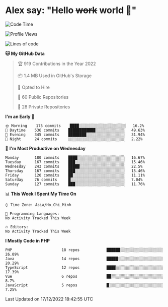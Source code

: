 # Alex say: "Hello ~~work~~ world 🐾"

<!--START_SECTION:waka-->
![Code Time](http://img.shields.io/badge/Code%20Time-839%20hrs%205%20mins-blue)

![Profile Views](http://img.shields.io/badge/Profile%20Views-2-blue)

![Lines of code](https://img.shields.io/badge/From%20Hello%20World%20I%27ve%20Written-1%20Million%20lines%20of%20code-blue)

**🐱 My GitHub Data** 

> 🏆 919 Contributions in the Year 2022
 > 
> 📦 1.4 MB Used in GitHub's Storage 
 > 
> 💼 Opted to Hire
 > 
> 📜 60 Public Repositories 
 > 
> 🔑 28 Private Repositories  
 > 
**I'm an Early 🐤** 

```text
🌞 Morning    175 commits    ████░░░░░░░░░░░░░░░░░░░░░   16.2% 
🌆 Daytime    536 commits    ████████████░░░░░░░░░░░░░   49.63% 
🌃 Evening    345 commits    ████████░░░░░░░░░░░░░░░░░   31.94% 
🌙 Night      24 commits     ░░░░░░░░░░░░░░░░░░░░░░░░░   2.22%

```
📅 **I'm Most Productive on Wednesday** 

```text
Monday       180 commits    ████░░░░░░░░░░░░░░░░░░░░░   16.67% 
Tuesday      167 commits    ███░░░░░░░░░░░░░░░░░░░░░░   15.46% 
Wednesday    243 commits    █████░░░░░░░░░░░░░░░░░░░░   22.5% 
Thursday     167 commits    ███░░░░░░░░░░░░░░░░░░░░░░   15.46% 
Friday       120 commits    ██░░░░░░░░░░░░░░░░░░░░░░░   11.11% 
Saturday     76 commits     █░░░░░░░░░░░░░░░░░░░░░░░░   7.04% 
Sunday       127 commits    ███░░░░░░░░░░░░░░░░░░░░░░   11.76%

```


📊 **This Week I Spent My Time On** 

```text
⌚︎ Time Zone: Asia/Ho_Chi_Minh

💬 Programming Languages: 
No Activity Tracked This Week

🔥 Editors: 
No Activity Tracked This Week

```

**I Mostly Code in PHP** 

```text
PHP                      18 repos            ██████░░░░░░░░░░░░░░░░░░░   26.09% 
Java                     14 repos            █████░░░░░░░░░░░░░░░░░░░░   20.29% 
TypeScript               12 repos            ████░░░░░░░░░░░░░░░░░░░░░   17.39% 
Vue                      6 repos             ██░░░░░░░░░░░░░░░░░░░░░░░   8.7% 
JavaScript               5 repos             █░░░░░░░░░░░░░░░░░░░░░░░░   7.25%

```



 Last Updated on 17/12/2022 18:42:55 UTC
<!--END_SECTION:waka-->
